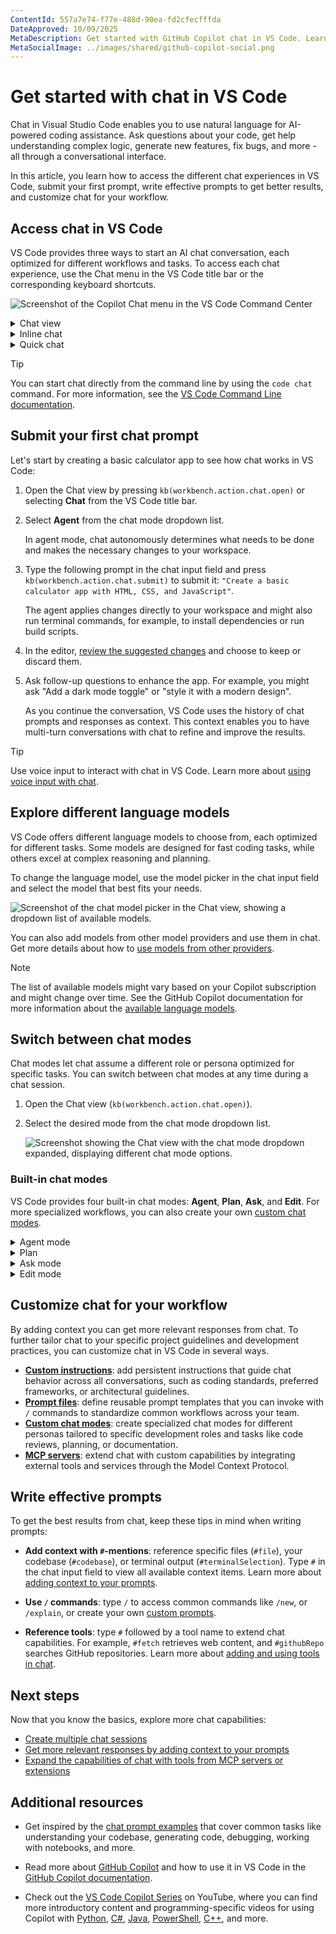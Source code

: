 ```yaml
---
ContentId: 557a7e74-f77e-488d-90ea-fd2cfecfffda
DateApproved: 10/09/2025
MetaDescription: Get started with GitHub Copilot chat in VS Code. Learn how to access chat and start using natural language to code, understand your codebase, and solve problems.
MetaSocialImage: ../images/shared/github-copilot-social.png
---
```

# Get started with chat in VS Code

Chat in Visual Studio Code enables you to use natural language for AI-powered coding assistance. Ask questions about your code, get help understanding complex logic, generate new features, fix bugs, and more - all through a conversational interface.

In this article, you learn how to access the different chat experiences in VS Code, submit your first prompt, write effective prompts to get better results, and customize chat for your workflow.

## Access chat in VS Code

VS Code provides three ways to start an AI chat conversation, each optimized for different workflows and tasks. To access each chat experience, use the Chat menu in the VS Code title bar or the corresponding keyboard shortcuts.

![Screenshot of the Copilot Chat menu in the VS Code Command Center](images/copilot-chat/copilot-chat-menu-command-center.png)

<details>
<summary>Chat view</summary>

Press `kb(workbench.action.chat.open)` to open the Chat view in a dedicated side panel.

**Use the Chat view for:**

* Ongoing, multi-turn chat conversations
* Switching between different [chat modes](#switch-between-chat-modes) to ask questions, make code edits across files, or start autonomous coding workflows
* Working on features that span multiple files
* Planning and implementing complex changes

![Screenshot of the Chat view](images/copilot-chat/chat-view.png)

</details>

<details>
<summary>Inline chat</summary>

Press `kb(inlineChat.start)` to start a chat conversation directly in your editor or terminal.

**Use inline chat for:**

* Getting suggestions inline, right where you're working
* Understanding code in your current context
* Getting help with terminal commands and output

![Screenshot of Inline chat](images/copilot-chat/inline-chat.png)

</details>

<details>
<summary>Quick chat</summary>

Press `kb(workbench.action.quickchat.toggle)` to open a lightweight chat overlay.

**Use quick chat for:**

* Quick questions that don't require extended conversation
* Getting answers without changing your current view
* Looking up information while maintaining focus on your work

![Screenshot of Quick Chat](images/copilot-chat/quick-chat.png)

</details>

> [!TIP]
> You can start chat directly from the command line by using the `code chat` command. For more information, see the [VS Code Command Line documentation](/docs/configure/command-line.md#start-chat-from-the-command-line).

## Submit your first chat prompt

Let's start by creating a basic calculator app to see how chat works in VS Code:

1. Open the Chat view by pressing `kb(workbench.action.chat.open)` or selecting **Chat** from the VS Code title bar.

1. Select **Agent** from the chat mode dropdown list.

    In agent mode, chat autonomously determines what needs to be done and makes the necessary changes to your workspace.

1. Type the following prompt in the chat input field and press `kb(workbench.action.chat.submit)` to submit it: `"Create a basic calculator app with HTML, CSS, and JavaScript"`.

    The agent applies changes directly to your workspace and might also run terminal commands, for example, to install dependencies or run build scripts.

1. In the editor, [review the suggested changes](/docs/copilot/chat/review-code-edits.md) and choose to keep or discard them.

1. Ask follow-up questions to enhance the app. For example, you might ask "Add a dark mode toggle" or "style it with a modern design".

    As you continue the conversation, VS Code uses the history of chat prompts and responses as context. This context enables you to have multi-turn conversations with chat to refine and improve the results.

> [!TIP]
> Use voice input to interact with chat in VS Code. Learn more about [using voice input with chat](/docs/configure/accessibility/voice.md).

## Explore different language models

VS Code offers different language models to choose from, each optimized for different tasks. Some models are designed for fast coding tasks, while others excel at complex reasoning and planning.

To change the language model, use the model picker in the chat input field and select the model that best fits your needs.

![Screenshot of the chat model picker in the Chat view, showing a dropdown list of available models.](images/copilot-chat/chat-model-picker.png)

You can also add models from other model providers and use them in chat. Get more details about how to [use models from other providers](/docs/copilot/customization/language-models.md).

> [!NOTE]
> The list of available models might vary based on your Copilot subscription and might change over time. See the GitHub Copilot documentation for more information about the [available language models](https://docs.github.com/en/copilot/using-github-copilot/ai-models/changing-the-ai-model-for-copilot-chat?tool=vscode).

## Switch between chat modes

Chat modes let chat assume a different role or persona optimized for specific tasks. You can switch between chat modes at any time during a chat session.

1. Open the Chat view (`kb(workbench.action.chat.open)`).

1. Select the desired mode from the chat mode dropdown list.

    ![Screenshot showing the Chat view with the chat mode dropdown expanded, displaying different chat mode options.](../images/customization/chat-mode-dropdown.png)

### Built-in chat modes

VS Code provides four built-in chat modes: **Agent**, **Plan**, **Ask**, and **Edit**. For more specialized workflows, you can also create your own [custom chat modes](/docs/copilot/customization/custom-chat-modes.md).

<details>
<summary>Agent mode</summary>

Agent mode is optimized for complex coding tasks based on high-level requirements that might require running terminal commands and tools. The AI operates autonomously, determining the relevant context and files to edit, planning the work needed, and iterating to resolve issues as they arise.

VS Code directly applies code changes in the editor and the editor overlay controls enable you to navigate between the suggested edits and review them. Agent mode might invoke multiple [tools](/docs/copilot/chat/chat-tools.md) to accomplish different tasks.

You can [customize chat with extra tools](/docs/copilot/chat/chat-tools.md) by adding MCP servers or installing extensions that contribute tools.

Open agent mode: [Stable](vscode://GitHub.Copilot-Chat/chat?mode=agent) | [Insiders](vscode-insiders://GitHub.Copilot-Chat/chat?mode=agent)

### Get started with agent mode

1. Select **Agent** from the chat mode dropdown in the Chat view.

1. Type a high-level prompt in the chat input field. For example, you might ask:

    * "Implement a user authentication system with OAuth2 and JWT."
    * "Set up a CI/CD pipeline for this project."

1. Use the tools picker to [enable tools](/docs/copilot/chat/chat-tools.md) and give the agent more capabilities.

1. Select **Send** or press `kb(workbench.action.chat.submit)` to submit your prompt.

1. Review and confirm code changes and tool invocations as the agent works through your request.

</details>

<details>
<summary>Plan</summary>

The plan agent is optimized for creating a structured implementation plan for a coding task. Use the plan agent when you want to break down a complex feature or change into smaller, manageable steps before implementation.

The plan agent generates a detailed plan outlining the steps needed and ask clarifying questions to ensure a comprehensive understanding of the task. You can then handoff the plan to an implementation agent or use it as a guide.

Open chat with Plan: [Stable](vscode://GitHub.Copilot-Chat/chat?mode=plan) | [Insiders](vscode-insiders://GitHub.Copilot-Chat/chat?mode=plan)

### Get started with the plan agent

1. Select **Plan** from the agent picker in the Chat view.

1. Type a high-level prompt in the chat input field. For example, you might ask:

    * "Update the application to support multi-language localization."
    * "Add a search feature to the application."

1. Select **Send** or press `kb(workbench.action.chat.submit)` to submit your prompt.

1. Answer any clarifying questions or refine the plan as needed.

1. Select **Start Implementation** to hand off the plan to an implementation agent.

</details>

<details>
<summary>Ask mode</summary>

Ask mode is optimized for answering questions about your codebase, coding, and general technology concepts. Use ask mode when you want to understand how something works, explore ideas, or get help with coding tasks. For larger changes across multiple files or more complex coding tasks, consider using edit mode or agent mode.

In ask mode, responses can contain code blocks that you apply individually to your codebase. This works well for smaller edits within a single file. To apply a code block to your codebase, hover over the code block and select the **Apply in Editor** button.

Open ask mode: [Stable](vscode://GitHub.Copilot-Chat/chat?mode=ask) | [Insiders](vscode-insiders://GitHub.Copilot-Chat/chat?mode=ask)

### Get started with ask mode

1. Select **Ask** from the chat mode dropdown in the Chat view.

1. Type your prompt in the chat input field. For example, you might ask:

    * "Provide 3 ways to implement a search feature in React."
    * "Where is the db connection configured in this project? #codebase"

1. Optionally, [add context to your prompt](/docs/copilot/chat/copilot-chat-context.md) to get more accurate responses.

1. Select **Send** or press `kb(workbench.action.chat.submit)` to submit your prompt.

</details>

<details>
<summary>Edit mode</summary>

Edit mode is optimized for making code edits across multiple files in your project. Edit mode is useful for coding tasks when you have a good understanding of the changes that you want to make and which files you want to edit.

VS Code directly applies the code changes in the editor, where you can review them. Use the editor overlay controls to navigate between edits with the `kbstyle(Up)` and `kbstyle(Down)` controls and either keep or undo changes.

Open edit mode: [Stable](vscode://GitHub.Copilot-Chat/chat?mode=edit) | [Insiders](vscode-insiders://GitHub.Copilot-Chat/chat?mode=edit)

### Get started with edit mode

1. Select **Edit** from the chat mode dropdown in the Chat view.

1. Type your request in the chat input field. For example, you might ask:

    * "Refactor the authentication logic to use OAuth2."
    * "Add unit tests for the user service."

1. [Add context to your prompt](/docs/copilot/chat/copilot-chat-context.md) to guide the AI to make edits in the right files.

1. Select **Send** or press `kb(workbench.action.chat.submit)` to submit your prompt.

1. Review the code changes in the editor by using the overlay controls.

</details>

## Customize chat for your workflow

By adding context you can get more relevant responses from chat. To further tailor chat to your specific project guidelines and development practices, you can customize chat in VS Code in several ways.

* [**Custom instructions**](/docs/copilot/customization/custom-instructions.md): add persistent instructions that guide chat behavior across all conversations, such as coding standards, preferred frameworks, or architectural guidelines.
* [**Prompt files**](/docs/copilot/customization/prompt-files.md): define reusable prompt templates that you can invoke with `/` commands to standardize common workflows across your team.
* [**Custom chat modes**](/docs/copilot/customization/custom-chat-modes.md): create specialized chat modes for different personas tailored to specific development roles and tasks like code reviews, planning, or documentation.
* [**MCP servers**](/docs/copilot/customization/mcp-servers.md): extend chat with custom capabilities by integrating external tools and services through the Model Context Protocol.

## Write effective prompts

To get the best results from chat, keep these tips in mind when writing prompts:

* **Add context with `#`-mentions**: reference specific files (`#file`), your codebase (`#codebase`), or terminal output (`#terminalSelection`). Type `#` in the chat input field to view all available context items. Learn more about [adding context to your prompts](/docs/copilot/chat/copilot-chat-context.md).

* **Use `/` commands**: type `/` to access common commands like `/new`, or `/explain`, or create your own [custom prompts](/docs/copilot/customization/prompt-files.md).

* **Reference tools**: type `#` followed by a tool name to extend chat capabilities. For example, `#fetch` retrieves web content, and `#githubRepo` searches GitHub repositories. Learn more about [adding and using tools in chat](/docs/copilot/chat/chat-tools.md).

## Next steps

Now that you know the basics, explore more chat capabilities:

* [Create multiple chat sessions](/docs/copilot/chat/chat-sessions.md)
* [Get more relevant responses by adding context to your prompts](/docs/copilot/chat/copilot-chat-context.md)
* [Expand the capabilities of chat with tools from MCP servers or extensions](/docs/copilot/chat/chat-tools.md)

## Additional resources

* Get inspired by the [chat prompt examples](/docs/copilot/chat/prompt-examples.md) that cover common tasks like understanding your codebase, generating code, debugging, working with notebooks, and more.

* Read more about [GitHub Copilot](https://github.com/features/copilot) and how to use it in VS Code in the [GitHub Copilot documentation](https://docs.github.com/copilot/getting-started-with-github-copilot?tool=vscode).

* Check out the [VS Code Copilot Series](https://www.youtube.com/playlist?list=PLj6YeMhvp2S5_hvBl2SE-7YCHYlLQ0bPt) on YouTube, where you can find more introductory content and programming-specific videos for using Copilot with [Python](https://www.youtube.com/watch?v=DSHfHT5qnGc), [C#](https://www.youtube.com/watch?v=VsUQlSyQn1E), [Java](https://www.youtube.com/watch?v=zhCB95cE0HY), [PowerShell](https://www.youtube.com/watch?v=EwtRzAFiXEM), [C++](https://www.youtube.com/watch?v=ZfT2CXY5-Dc), and more.
